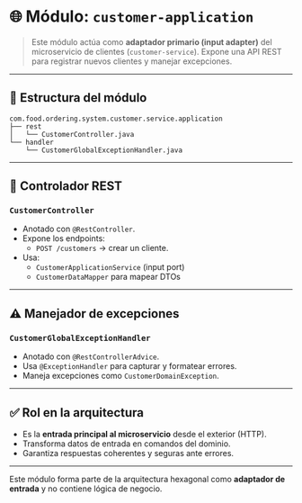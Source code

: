 # 🌐 Módulo: `customer-application`

> Este módulo actúa como **adaptador primario (input adapter)** del microservicio de clientes (`customer-service`). Expone una API REST para registrar nuevos clientes y manejar excepciones.

---

## 🧩 Estructura del módulo

```plaintext
com.food.ordering.system.customer.service.application
├── rest
│   └── CustomerController.java
└── handler
    └── CustomerGlobalExceptionHandler.java
```

---

## 🔌 Controlador REST

### `CustomerController`

- Anotado con `@RestController`.
- Expone los endpoints:
    - `POST /customers` → crear un cliente.
- Usa:
    - `CustomerApplicationService` (input port)
    - `CustomerDataMapper` para mapear DTOs

---

## ⚠️ Manejador de excepciones

### `CustomerGlobalExceptionHandler`

- Anotado con `@RestControllerAdvice`.
- Usa `@ExceptionHandler` para capturar y formatear errores.
- Maneja excepciones como `CustomerDomainException`.

---

## ✅ Rol en la arquitectura

- Es la **entrada principal al microservicio** desde el exterior (HTTP).
- Transforma datos de entrada en comandos del dominio.
- Garantiza respuestas coherentes y seguras ante errores.

---

Este módulo forma parte de la arquitectura hexagonal como **adaptador de entrada** y no contiene lógica de negocio.
